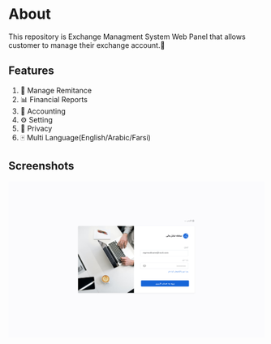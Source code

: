 # About
This repository is Exchange Managment System Web Panel that allows customer to manage their exchange account.🎁


## Features
1. 💸 Manage Remitance
2. 📊 Financial Reports
3. 🧮 Accounting
4. ⚙️ Setting
5. 🔐 Privacy
6. 🀄️ Multi Language(English/Arabic/Farsi)

## Screenshots
![Sign In](/screenshots/SignIn.png)
